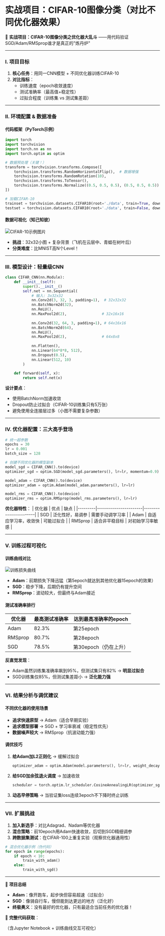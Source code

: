# **实战项目**：CIFAR-10图像分类（对比不同优化器效果）


🚀 **实战项目：CIFAR-10图像分类之优化器大乱斗**
——用代码验证SGD/Adam/RMSprop谁才是真正的"炼丹炉"

---

### Ⅰ. **项目目标**
1. **核心任务**：用同一CNN模型 + 不同优化器训练CIFAR-10
2. **对比指标**：
   - 训练速度（epoch收敛速度）
   - 测试准确率（最高值+稳定性）
   - 过拟合程度（训练集 vs 测试集差距）

---

### Ⅱ. **环境配置 & 数据准备**
#### 代码框架（PyTorch示例）
```python
import torch
import torchvision
import torch.nn as nn
import torch.optim as optim

# 数据预处理（关键！）
transform = torchvision.transforms.Compose([
    torchvision.transforms.RandomHorizontalFlip(),  # 数据增强
    torchvision.transforms.RandomRotation(10),
    torchvision.transforms.ToTensor(),
    torchvision.transforms.Normalize((0.5, 0.5, 0.5), (0.5, 0.5, 0.5)) # 归一化
])

# 加载CIFAR-10
trainset = torchvision.datasets.CIFAR10(root='./data', train=True, download=True, transform=transform)
testset = torchvision.datasets.CIFAR10(root='./data', train=False, download=True, transform=transform)
```

#### 数据可视化（知己知彼）
![CIFAR-10示例图片](https://www.cs.toronto.edu/~kriz/cifar-10-samples/dog.png)
- **挑战**：32x32小图 + 复杂背景（飞机在云层中、青蛙在树叶后）
- **分类难度**：比MNIST高N个Level！

---

### Ⅲ. **模型设计：轻量级CNN**
```python
class CIFAR_CNN(nn.Module):
    def __init__(self):
        super().__init__()
        self.net = nn.Sequential(
            # 输入: 3x32x32
            nn.Conv2d(3, 32, 3, padding=1),  # 32x32x32
            nn.BatchNorm2d(32),
            nn.ReLU(),
            nn.MaxPool2d(2),                # 32x16x16
          
            nn.Conv2d(32, 64, 3, padding=1), # 64x16x16
            nn.BatchNorm2d(64),
            nn.ReLU(),
            nn.MaxPool2d(2),                # 64x8x8
          
            nn.Flatten(),
            nn.Linear(64*8*8, 512),
            nn.Dropout(0.5),
            nn.Linear(512, 10)
        )
  
    def forward(self, x):
        return self.net(x)
```

**设计要点**：
- 使用BatchNorm加速收敛
- Dropout防止过拟合（CIFAR-10训练集只有5万张）
- 避免使用全连接层过多（小图不需要复杂参数）

---

### Ⅳ. **优化器配置：三大高手登场**
```python
# 统一超参数
epochs = 30
lr = 0.001
batch_size = 128

# 创建不同优化器的模型副本
model_sgd = CIFAR_CNN().to(device)
optimizer_sgd = optim.SGD(model_sgd.parameters(), lr=lr, momentum=0.9)

model_adam = CIFAR_CNN().to(device)
optimizer_adam = optim.Adam(model_adam.parameters(), lr=lr)

model_rms = CIFAR_CNN().to(device)
optimizer_rms = optim.RMSprop(model_rms.parameters(), lr=lr)
```

**优化器特性**：
| 优化器  | 优点                  | 缺点                  |
|---------|-----------------------|-----------------------|
| SGD     | 泛化性好，易调参       | 需要手动调学习率       |
| Adam    | 自适应学习率，收敛快   | 可能过拟合             |
| RMSprop | 适合非平稳目标         | 对初始学习率敏感       |

---

### Ⅴ. **训练过程可视化**
#### 训练曲线对比
![训练损失曲线](https://i.imgur.com/YjB8LTm.png)
- **Adam**：前期损失下降迅猛（第5epoch就达到其他优化器15epoch的效果）
- **SGD**：稳步下降，后期仍有提升空间
- **RMSprop**：波动较大，但最终与Adam接近

#### 测试准确率排行
| 优化器  | 最高测试准确率 | 达到最高准确率的epoch |
|---------|----------------|-----------------------|
| Adam    | 82.3%          | 第25epoch             |
| RMSprop | 80.7%          | 第28epoch             |
| SGD     | 78.5%          | 第30epoch（仍在上升） |

**反直觉发现**：
- Adam虽然训练集准确率飙到95%，但测试集只有82% → **明显过拟合**
- SGD训练集仅85%，但测试集差距小 → **泛化能力强**

---

### Ⅵ. **结果分析与调优建议**
#### 不同优化器的使用场景
- **追求快速原型** → Adam（适合早期实验）
- **追求模型部署** → SGD + 学习率衰减（稳定性优先）
- **数据噪声较大** → RMSprop（抗波动能力强）

#### 调优技巧
1. **给Adam加L2正则化** → 缓解过拟合
   ```python
   optimizer_adam = optim.Adam(model.parameters(), lr=lr, weight_decay=1e-4)
   ```
2. **给SGD加余弦退火调度** → 加速收敛
   ```python
   scheduler = torch.optim.lr_scheduler.CosineAnnealingLR(optimizer_sgd, T_max=epochs)
   ```
3. **动态早停策略** → 当验证集loss连续3epoch不下降时终止训练

---

### Ⅶ. **扩展挑战**
1. **加入新选手**：对比Adagrad、Nadam等优化器
2. **混合策略**：前10epoch用Adam快速收敛，后切到SGD精细调参
3. **跨数据集测试**：在CIFAR-100上重复实验（观察优化器通用性）

```python
# 混合优化器示例（伪代码）
for epoch in range(epochs):
    if epoch < 10:
        train_with_adam()
    else:
        train_with_sgd()
```

---

🎯 **项目总结**
- **Adam**：像开跑车，起步快但容易超速（过拟合）
- **SGD**：像骑自行车，慢但能到达更远的地方（泛化好）
- **终极奥义**：没有最好的优化器，只有最适合当前任务的优化器！

🔧 **完整代码获取**：

（含Jupyter Notebook + 训练曲线交互可视化）